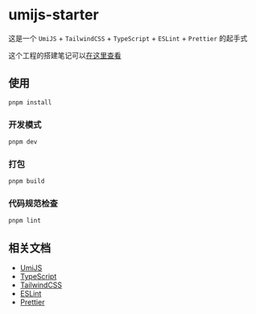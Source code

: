 # umijs-starter

这是一个 `UmiJS` + `TailwindCSS` + `TypeScript` + `ESLint` + `Prettier` 的起手式

这个工程的搭建笔记可以[在这里查看](https://welives.github.io/blog/front-end/engineering/umijs.html)

## 使用

```sh
pnpm install
```

### 开发模式

```sh
pnpm dev
```

### 打包

```sh
pnpm build
```

### 代码规范检查

```sh
pnpm lint
```

## 相关文档

- [UmiJS](https://umijs.org/)
- [TypeScript](https://www.tslang.cn/)
- [TailwindCSS](https://tailwind.nodejs.cn/)
- [ESLint](https://eslint.nodejs.cn/)
- [Prettier](https://prettier.nodejs.cn/)
